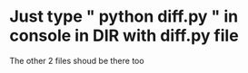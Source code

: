 # Just type " python diff.py " in console in DIR with diff.py file
The other 2 files shoud be there too
